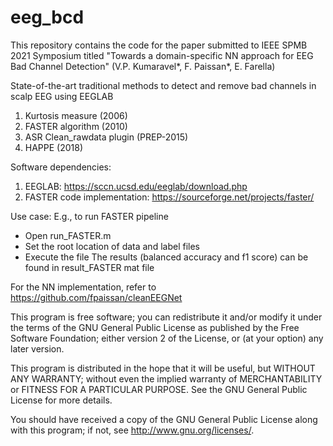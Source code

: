 # eeg_bcd

This repository contains the code for the paper submitted to IEEE SPMB 2021 Symposium titled "Towards a domain-specific NN approach for EEG Bad Channel Detection" (V.P. Kumaravel*, F. Paissan*, E. Farella)

State-of-the-art traditional methods to detect and remove bad channels in scalp EEG using EEGLAB

1) Kurtosis measure (2006)
2) FASTER algorithm (2010)
3) ASR Clean_rawdata plugin (PREP-2015)
4) HAPPE (2018)

Software dependencies:
1) EEGLAB: https://sccn.ucsd.edu/eeglab/download.php
2) FASTER code implementation: https://sourceforge.net/projects/faster/

Use case: E.g., to run FASTER pipeline

* Open run_FASTER.m
* Set the root location of data and label files
* Execute the file
 The results (balanced accuracy and f1 score) can be found in result_FASTER mat file


For the NN implementation, refer to https://github.com/fpaissan/cleanEEGNet

This program is free software; you can redistribute it and/or modify it under the terms of the GNU General Public License as published by the Free Software Foundation; either version 2 of the License, or (at your option) any later version.

This program is distributed in the hope that it will be useful, but WITHOUT ANY WARRANTY; without even the implied warranty of MERCHANTABILITY or FITNESS FOR A PARTICULAR PURPOSE. See the GNU General Public License for more details.

You should have received a copy of the GNU General Public License along with this program; if not, see http://www.gnu.org/licenses/.
